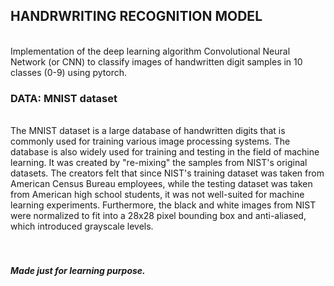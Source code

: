 ## HANDRWRITING RECOGNITION MODEL
<br>
Implementation of the deep learning algorithm Convolutional Neural Network (or CNN) to classify images of handwritten digit samples in 10 classes (0-9) using pytorch.

<br>

### DATA: MNIST dataset

<br>
The MNIST dataset is a large database of handwritten digits that is commonly used for training various image processing systems. The database is also widely used for training and testing in the field of machine learning. It was created by "re-mixing" the samples from NIST's original datasets. The creators felt that since NIST's training dataset was taken from American Census Bureau employees, while the testing dataset was taken from American high school students, it was not well-suited for machine learning experiments. Furthermore, the black and white images from NIST were normalized to fit into a 28x28 pixel bounding box and anti-aliased, which introduced grayscale levels.


<br>
<br>
<br>

##### Made just for learning purpose.